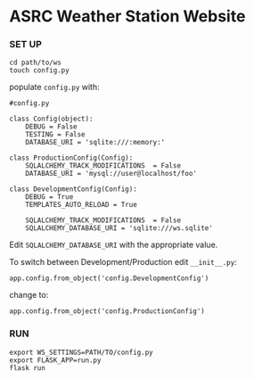 # ASRC Weather Station Website

### SET UP

```
cd path/to/ws
touch config.py
```

populate `config.py` with: 

```
#config.py

class Config(object):
    DEBUG = False
    TESTING = False
    DATABASE_URI = 'sqlite:///:memory:'

class ProductionConfig(Config):
    SQLALCHEMY_TRACK_MODIFICATIONS  = False
    DATABASE_URI = 'mysql://user@localhost/foo'

class DevelopmentConfig(Config):
    DEBUG = True
    TEMPLATES_AUTO_RELOAD = True

    SQLALCHEMY_TRACK_MODIFICATIONS  = False
    SQLALCHEMY_DATABASE_URI = 'sqlite:///ws.sqlite'
```

Edit `SQLALCHEMY_DATABASE_URI` with the appropriate value.

To switch between Development/Production edit `__init__.py`:

```
app.config.from_object('config.DevelopmentConfig')
```

change to:

```
app.config.from_object('config.ProductionConfig')
```


### RUN

```
export WS_SETTINGS=PATH/TO/config.py
export FLASK_APP=run.py
flask run
```